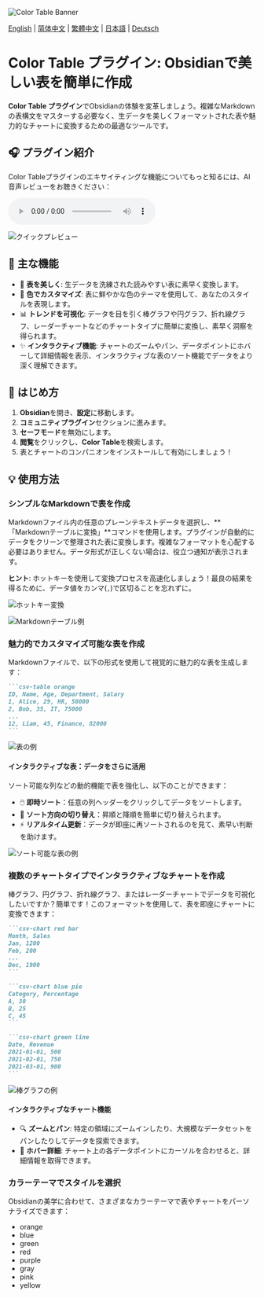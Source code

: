 ![Color Table Banner](media/color-table-banner.jpeg)

[English](README.md) | [简体中文](README_zh_CN.md) | [繁體中文](README_zh_TW.md) | [日本語](README_ja.md) | [Deutsch](README_de.md)


# **Color Table プラグイン**: Obsidianで美しい表を簡単に作成

**Color Table プラグイン**でObsidianの体験を変革しましょう。複雑なMarkdownの表構文をマスターする必要なく、生データを美しくフォーマットされた表や魅力的なチャートに変換するための最適なツールです。

## 🎧 **プラグイン紹介**

Color Tableプラグインのエキサイティングな機能についてもっと知るには、AI音声レビューをお聴きください：

<audio controls>
  <source src="media/color-table-review.m4a" type="audio/mp4">
  Your browser does not support the audio element.
</audio>

![クイックプレビュー](https://raw.githubusercontent.com/gradinnovate/public-raw/main/obsidian-color-table/table-anim.gif)

## 🌟 **主な機能**

- 🎨 **表を美しく**: 生データを洗練された読みやすい表に素早く変換します。
- 🌈 **色でカスタマイズ**: 表に鮮やかな色のテーマを使用して、あなたのスタイルを表現します。
- 📊 **トレンドを可視化**: データを目を引く棒グラフや円グラフ、折れ線グラフ、レーダーチャートなどのチャートタイプに簡単に変換し、素早く洞察を得られます。
- ✨ **インタラクティブ機能**: チャートのズームやパン、データポイントにホバーして詳細情報を表示、インタラクティブな表のソート機能でデータをより深く理解できます。

## 🚀 **はじめ方**

1. **Obsidian**を開き、**設定**に移動します。
2. **コミュニティプラグイン**セクションに進みます。
3. **セーフモード**を無効にします。
4. **閲覧**をクリックし、**Color Table**を検索します。
5. 表とチャートのコンパニオンをインストールして有効にしましょう！

## 💡 **使用方法**

### **シンプルなMarkdownで表を作成**

Markdownファイル内の任意のプレーンテキストデータを選択し、**「Markdownテーブルに変換」**コマンドを使用します。プラグインが自動的にデータをクリーンで整理された表に変換します。複雑なフォーマットを心配する必要はありません。データ形式が正しくない場合は、役立つ通知が表示されます。

**ヒント**: ホットキーを使用して変換プロセスを高速化しましょう！最良の結果を得るために、データ値をカンマ(`,`)で区切ることを忘れずに。

![ホットキー変換](https://raw.githubusercontent.com/gradinnovate/public-raw/main/obsidian-color-table/hotkey-anim.gif)

![Markdownテーブル例](https://raw.githubusercontent.com/gradinnovate/public-raw/main/obsidian-color-table/markdown-table-anim.gif)

### **魅力的でカスタマイズ可能な表を作成**

Markdownファイルで、以下の形式を使用して視覚的に魅力的な表を生成します：

````markdown
```csv-table orange
ID, Name, Age, Department, Salary
1, Alice, 29, HR, 50000
2, Bob, 35, IT, 75000
...
12, Liam, 45, Finance, 82000
```
````

![表の例](https://raw.githubusercontent.com/gradinnovate/public-raw/main/obsidian-color-table/table.png)

#### **インタラクティブな表：データをさらに活用**

ソート可能な列などの動的機能で表を強化し、以下のことができます：

- 🖱️ **即時ソート**：任意の列ヘッダーをクリックしてデータをソートします。
- 🔄 **ソート方向の切り替え**：昇順と降順を簡単に切り替えられます。
- ⚡ **リアルタイム更新**：データが即座に再ソートされるのを見て、素早い判断を助けます。

![ソート可能な表の例](https://raw.githubusercontent.com/gradinnovate/public-raw/main/obsidian-color-table/sorted-table.png)

### **複数のチャートタイプでインタラクティブなチャートを作成**

棒グラフ、円グラフ、折れ線グラフ、またはレーダーチャートでデータを可視化したいですか？簡単です！このフォーマットを使用して、表を即座にチャートに変換できます：

````markdown
```csv-chart red bar
Month, Sales
Jan, 1200
Feb, 200
...
Dec, 1900
```

```csv-chart blue pie
Category, Percentage
A, 30
B, 25
C, 45
```

```csv-chart green line
Date, Revenue
2021-01-01, 500
2021-02-01, 750
2021-03-01, 900
```
````

![棒グラフの例](https://raw.githubusercontent.com/gradinnovate/public-raw/main/obsidian-color-table/bar-chart.png)

#### **インタラクティブなチャート機能**

- 🔍 **ズームとパン**: 特定の領域にズームインしたり、大規模なデータセットをパンしたりしてデータを探索できます。
- 🎯 **ホバー詳細**: チャート上の各データポイントにカーソルを合わせると、詳細情報を取得できます。

### **カラーテーマでスタイルを選択**

Obsidianの美学に合わせて、さまざまなカラーテーマで表やチャートをパーソナライズできます：

- orange
- blue
- green
- red
- purple
- gray
- pink
- yellow
